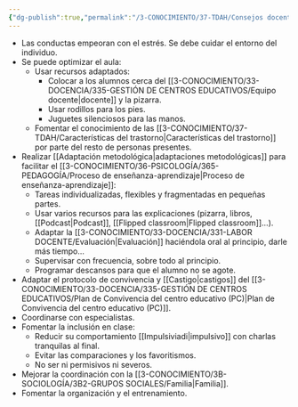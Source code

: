 ```yaml
---
{"dg-publish":true,"permalink":"/3-CONOCIMIENTO/37-TDAH/Consejos docentes para el TDAH/"}
---
```


- Las conductas empeoran con el estrés. Se debe cuidar el entorno del individuo.
- Se puede optimizar el aula:
	- Usar recursos adaptados:
		- Colocar a los alumnos cerca del [[3-CONOCIMIENTO/33-DOCENCIA/335-GESTIÓN DE CENTROS EDUCATIVOS/Equipo docente\|docente]] y la pizarra.
		- Usar rodillos para los pies.
		- Juguetes silenciosos para las manos.
	- Fomentar el conocimiento de las [[3-CONOCIMIENTO/37-TDAH/Características del trastorno\|Características del trastorno]] por parte del resto de personas presentes.
- Realizar [[Adaptación metodológica\|adaptaciones metodológicas]] para facilitar el [[3-CONOCIMIENTO/36-PSICOLOGÍA/365-PEDAGOGÍA/Proceso de enseñanza-aprendizaje\|Proceso de enseñanza-aprendizaje]]:
	- Tareas individualizadas, flexibles y fragmentadas en pequeñas partes.
	- Usar varios recursos para las explicaciones (pizarra, libros, [[Podcast\|Podcast]], [[Flipped classroom\|Flipped classroom]]...).
	- Adaptar la [[3-CONOCIMIENTO/33-DOCENCIA/331-LABOR DOCENTE/Evaluación\|Evaluación]] haciéndola oral al principio, darle más tiempo...
	- Supervisar con frecuencia, sobre todo al principio.
	- Programar descansos para que el alumno no se agote.
- Adaptar el protocolo de convivencia y [[Castigo\|castigos]] del [[3-CONOCIMIENTO/33-DOCENCIA/335-GESTIÓN DE CENTROS EDUCATIVOS/Plan de Convivencia del centro educativo (PC)\|Plan de Convivencia del centro educativo (PC)]].
- Coordinarse con especialistas.
- Fomentar la inclusión en clase:
	- Reducir su comportamiento [[Impulsiviadi\|impulsivo]] con charlas tranquilas al final.
	- Evitar las comparaciones y los favoritismos.
	- No ser ni permisivos ni severos.
- Mejorar la coordinación con la [[3-CONOCIMIENTO/3B-SOCIOLOGÍA/3B2-GRUPOS SOCIALES/Familia\|Familia]].
- Fomentar la organización y el entrenamiento.